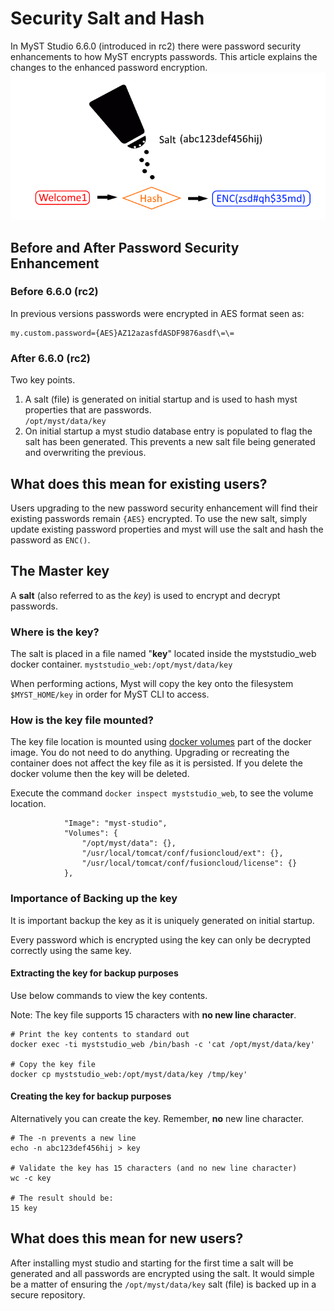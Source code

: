 # Security Salt and Hash

In MyST Studio 6.6.0 (introduced in rc2) there were password security enhancements to how MyST encrypts passwords. This article explains the changes to the enhanced password encryption.![](img/salt-hash.png)

## Before and After Password Security Enhancement

### Before 6.6.0 (rc2)

In previous versions passwords were encrypted in AES format seen as:
```
my.custom.password={AES}AZ12azasfdASDF9876asdf\=\=
```

### After 6.6.0 (rc2)

Two key points.
1. A salt (file) is generated on initial startup and is used to hash myst properties that are passwords.  
   `/opt/myst/data/key`
2. On initial startup a myst studio database entry is populated to flag the salt has been generated. This prevents a new salt file being generated and overwriting the previous.

## What does this mean for existing users?

Users upgrading to the new password security enhancement will find their existing passwords remain `{AES}` encrypted. To use the new salt, simply update existing password properties and myst will use the salt and hash the password as `ENC()`.

## The Master key

A **salt** (also referred to as the *key*) is used to encrypt and decrypt passwords. 

### Where is the key?

The salt is placed in a file named "**key**" located inside the myststudio_web docker container.
`myststudio_web:/opt/myst/data/key`

When performing actions, Myst will copy the key onto the filesystem `$MYST_HOME/key` in order for MyST CLI to access.

### How is the key file mounted?

The key file location is mounted using [docker volumes](https://docs.docker.com/storage/volumes/) part of the docker image. You do not need to do anything. Upgrading or recreating the container does not affect the key file as it is persisted. If you delete the docker volume then the key will be deleted.

Execute the command `docker inspect myststudio_web`, to see the volume location.
```
            "Image": "myst-studio",
            "Volumes": {
                "/opt/myst/data": {},
                "/usr/local/tomcat/conf/fusioncloud/ext": {},
                "/usr/local/tomcat/conf/fusioncloud/license": {}
            },
```

### Importance of Backing up the key

It is important backup the key as it is uniquely generated on initial startup.

Every password which is encrypted using the key can only be decrypted correctly using the same key. 

#### Extracting the key for backup purposes

Use below commands to view the key contents.

Note: The key file supports 15 characters with **no new line character**.
```
# Print the key contents to standard out
docker exec -ti myststudio_web /bin/bash -c 'cat /opt/myst/data/key'

# Copy the key file
docker cp myststudio_web:/opt/myst/data/key /tmp/key'
```

#### Creating the key for backup purposes

Alternatively you can create the key. Remember, **no** new line character.

```
# The -n prevents a new line
echo -n abc123def456hij > key

# Validate the key has 15 characters (and no new line character)
wc -c key

# The result should be:
15 key
```

## What does this mean for new users?

After installing myst studio and starting for the first time a salt will be generated and all passwords are encrypted using the salt. It would simple be a matter of ensuring the `/opt/myst/data/key` salt (file) is backed up in a secure repository.

